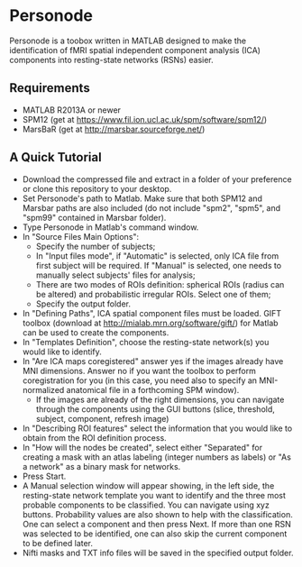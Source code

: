 # Personode

Personode is a toobox written in MATLAB designed to make the identification of fMRI spatial independent component analysis (ICA) components into resting-state networks (RSNs) easier.

## Requirements

 - MATLAB R2013A or newer
 - SPM12 (get at https://www.fil.ion.ucl.ac.uk/spm/software/spm12/)
 - MarsBaR (get at http://marsbar.sourceforge.net/)

## A Quick Tutorial

 - Download the compressed file and extract in a folder of your preference or clone this repository to your desktop.
 - Set Personode's path to Matlab. Make sure that both SPM12 and Marsbar paths are also included (do not include "spm2", "spm5", and "spm99" contained in Marsbar folder).
 - Type Personode in Matlab's command window.
 - In "Source Files Main Options":
	- Specify the number of subjects;
	- In "Input files mode", if "Automatic" is selected, only ICA file from first subject will be required. If "Manual" is selected, one needs to manually select subjects' files for analysis;
	- There are two modes of ROIs definition: spherical ROIs (radius can be altered) and probabilistic irregular ROIs. Select one of them;
	- Specify the output folder.
- In "Defining Paths", ICA spatial component files must be loaded. GIFT toolbox (download at http://mialab.mrn.org/software/gift/) for Matlab can be used to create the components.
- In "Templates Definition", choose the resting-state network(s) you would like to identify.
- In "Are ICA maps coregistered" answer yes if the images already have MNI dimensions. Answer no if you want the toolbox to perform coregistration for you (in this case, you need also to specify an MNI-normalized anatomical file in a forthcoming SPM window).
	- If the images are already of the right dimensions, you can navigate through the components using the GUI buttons (slice, threshold, subject, component, refresh image) 
- In "Describing ROI features" select the information that you would like to obtain from the ROI definition process. 
- In "How will the nodes be created", select either "Separated" for creating a mask with an atlas labeling (integer numbers as labels) or "As a network" as a binary mask for networks.
- Press Start.
- A Manual selection window will appear showing, in the left side, the resting-state network template you want to identify and the three most probable components to be classified. You can navigate using xyz buttons. Probability values are also shown to help with the classification. One can select a component and then press Next. If more than one RSN was selected to be identified, one can also skip the current component to be defined later.
- Nifti masks and TXT info files will be saved in the specified output folder.
